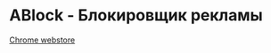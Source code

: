 # ABlock - Блокировщик рекламы

[Chrome webstore](https://chrome.google.com/webstore/detail/ablock-блокировщик-реклам/cmbihlcgenpbmdkipolfghkplheignfe)
